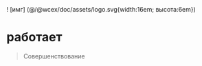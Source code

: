 <!--DESC: {"icon":"explore"} -->! [имг] (@/@wcex/doc/assets/logo.svg{width:16em; высота:6em})
# работает
> Совершенствование